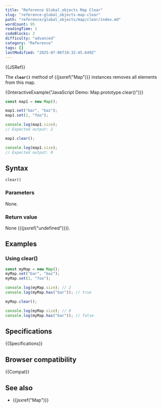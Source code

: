 ```yaml
---
title: "Reference Global_objects Map Clear"
slug: "reference-global_objects-map-clear"
path: "reference/global_objects/map/clear/index.md"
wordCount: 95
readingTime: 1
codeBlocks: 3
difficulty: "advanced"
category: "Reference"
tags: []
lastModified: "2025-07-06T19:32:45.649Z"
---
```



{{JSRef}}

The **`clear()`** method of {{jsxref("Map")}} instances removes all elements from this map.

{{InteractiveExample("JavaScript Demo: Map.prototype.clear()")}}

```js interactive-example
const map1 = new Map();

map1.set("bar", "baz");
map1.set(1, "foo");

console.log(map1.size);
// Expected output: 2

map1.clear();

console.log(map1.size);
// Expected output: 0
```

## Syntax

```js-nolint
clear()
```

### Parameters

None.

### Return value

None ({{jsxref("undefined")}}).

## Examples

### Using clear()

```js
const myMap = new Map();
myMap.set("bar", "baz");
myMap.set(1, "foo");

console.log(myMap.size); // 2
console.log(myMap.has("bar")); // true

myMap.clear();

console.log(myMap.size); // 0
console.log(myMap.has("bar")); // false
```

## Specifications

{{Specifications}}

## Browser compatibility

{{Compat}}

## See also

- {{jsxref("Map")}}
